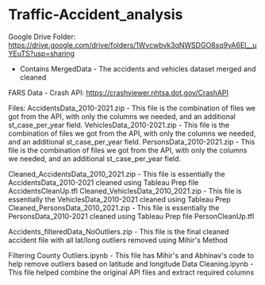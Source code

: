 # Traffic-Accident_analysis

Google Drive Folder: https://drive.google.com/drive/folders/1Wvcwbvk3qNWSDGO8sq9yA6EI__uYEuTS?usp=sharing
- Contains MergedData - The accidents and vehicles dataset merged and cleaned

FARS Data - Crash API: https://crashviewer.nhtsa.dot.gov/CrashAPI

Files:
AccidentsData_2010-2021.zip - This file is the combination of files we got from the API, with only the columns we needed, and an additional st_case_per_year field.
VehiclesData_2010-2021.zip - This file is the combination of files we got from the API, with only the columns we needed, and an additional st_case_per_year field.
PersonsData_2010-2021.zip - This file is the combination of files we got from the API, with only the columns we needed, and an additional st_case_per_year field.

Cleaned_AccidentsData_2010_2021.zip - This file is essentially the AccidentsData_2010-2021 cleaned using Tableau Prep file AccidentsCleanUp.tfl
Cleaned_VehiclesData_2010_2021.zip - This file is essentially the VehiclesData_2010-2021 cleaned using Tableau Prep
Cleaned_PersonsData_2010_2021.zip - This file is essentially the PersonsData_2010-2021 cleaned using Tableau Prep file PersonCleanUp.tfl

Accidents_filteredData_NoOutliers.zip - This file is the final cleaned accident file with all lat/long outliers removed using Mihir's Method

Filtering County Outliers.ipynb - This file has Mihir's and Abhinav's code to help remove outliers based on latitude and longitude
Data Cleaning.ipynb - This file helped combine the original API files and extract required columns
